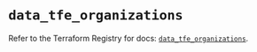 # `data_tfe_organizations`

Refer to the Terraform Registry for docs: [`data_tfe_organizations`](https://registry.terraform.io/providers/hashicorp/tfe/0.65.1/docs/data-sources/organizations).
